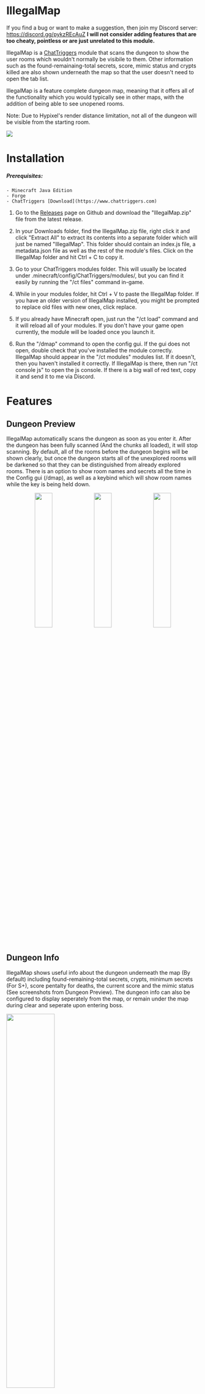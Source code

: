 # IllegalMap

If you find a bug or want to make a suggestion, then join my Discord server: https://discord.gg/pykzREcAuZ
**I will not consider adding features that are too cheaty, pointless or are just unrelated to this module.**


IllegalMap is a [ChatTriggers](https://www.chattriggers.com) module that scans the dungeon to show the user rooms which wouldn't normally be visibile to them.
Other information such as the found-remainaing-total secrets, score, mimic status and crypts killed are also shown underneath the map so that the user doesn't need to open
the tab list.

IllegalMap is a feature complete dungeon map, meaning that it offers all of the functionality which you would typically see in other maps, with the addition of being able to see unopened rooms.

Note: Due to Hypixel's render distance limitation, not all of the dungeon will be visible from the starting room.

<img src="https://i.imgur.com/yMl9bRa.png">

# Installation
##### Prerequisites:
    - Minecraft Java Edition
    - Forge
    - ChatTriggers [Download](https://www.chattriggers.com)

1. Go to the [Releases](https://github.com/UnclaimedBloom6/IllegalMap/releases) page on Github and download the "IllegalMap.zip" file from the latest release.

2. In your Downloads folder, find the IllegalMap.zip file, right click it and click "Extract All" to extract its contents into a separate folder which will just be named "IllegalMap". This folder should contain an index.js file, a metadata.json file as well as the rest of the module's files. Click on the IllegalMap folder and hit Ctrl + C to copy it.

3. Go to your ChatTriggers modules folder. This will usually be located under .minecraft/config/ChatTriggers/modules/, but you can find it easily by running the "/ct files" command in-game.

4. While in your modules folder, hit Ctrl + V to paste the IllegalMap folder. If you have an older version of IllegalMap installed, you might be prompted to replace old files with new ones, click replace.

5. If you already have Minecraft open, just run the "/ct load" command and it will reload all of your modules. If you don't have your game open currently, the module will be loaded once you launch it.

6. Run the "/dmap" command to open the config gui.
If the gui does not open, double check that you've installed the module correctly. IllegalMap should appear in the "/ct modules" modules list. If it doesn't, then you haven't installed it correctly.
If IllegalMap is there, then run "/ct console js" to open the js console. If there is a big wall of red text, copy it and send it to me via Discord.


# Features

## Dungeon Preview
IllegalMap automatically scans the dungeon as soon as you enter it. After the dungeon has been fully scanned (And the chunks all loaded), it will stop scanning.
By default, all of the rooms before the dungeon begins will be shown clearly, but once the dungeon starts all of the unexplored rooms will be darkened so that they can be distinguished from already explored rooms.
There is an option to show room names and secrets all the time in the Config gui (/dmap), as well as a keybind which will show room names while the key is being held down.

<div class="row" align="center">
    <img src="https://i.imgur.com/iujvHR2.png" width=30%/>
    <img src="https://i.imgur.com/azlvob4.png" width=30%/>
    <img src="https://i.imgur.com/lVIlFmj.png" width=30%/>
</div>

## Dungeon Info
IllegalMap shows useful info about the dungeon underneath the map (By default) including found-remaining-total secrets, crypts, minimum secrets (For S+), score pentalty for deaths, the current score and the mimic status (See screenshots from Dungeon Preview).
The dungeon info can also be configured to display seperately from the map, or remain under the map during clear and seperate upon entering boss.

<img src="https://i.imgur.com/UCrQTUA.png" width=50%/>

## Star Mob ESP and Radar
Scans for star mobs in the world. Can be configured to have boxes drawn around them in the world, or show their locations on the map as small icons.

<img src="https://i.imgur.com/1LtnSpG.png" width=30%/>

The mob heads can be configured to have their border colors changed or just appear as small colored dots.

## Dungeon Logs
IllegalMap logs all of the dungeons that you scan. This lets the user view interesting statistics about the dungeon like the average number of secrets per floor, which puzzles or rooms appear the most (or least) or the average number of wither doors in each dungeon.
The command for Dungeon Logs is **"/dlogsnew \[floor]"**. If no floor is given, then it will show the statistics for every dungeon that you have logged.
The room percentages shown for rooms and puzzles show how the percentage of runs which that room appears in.

<img src="https://i.imgur.com/yecwGr4.png"/>
<img src="https://i.imgur.com/QLjAaHm.png"/>

## Feature List
##### General
- Show unexplored dungeon rooms
- Show number of secrets in dungeon before the dungeon starts
- Automatically scans the dungeon
- Change background color and transparency of map
- Change map, head and checkmark scale
- Customizable map border
  - Smooth RGB option
  - Solid color
- Accurate player icons (Always links icons to correct player)
- Show player usernames on map
  - Option to show player names whilst holding spirit leaps
  - Show player ranks on the map
- Automatically notifies of new IllegalMap updates

#### Score Calculator
- Customizable 270/300 score messages
- Client-side 270/300 score messages
- Auto detect mimic being found
- Announce mimic being killed
- Option to show seperately from the main map

##### Rooms
- Show which room contains the mimic (Floor 6-7)
- Show room names
- Show room secrets
- Darken unexplored rooms
- Change wither door color on the map for visibility or aesthetics

#### Misc
- Star mob radar
  - Shows all of the loaded star mobs on your map
  - Togglable via /star
- Wither door ESP
- Star mob ESP
  - Also togglable via /staresp
